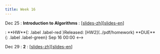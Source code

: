 ```yaml
---
title: Week 16
---
```


Dec 25
: **Introduction to Algorithms**
  :  \[[slides-zh](../pdf/slides/0-overview.pdf)\]\[[slides-en](../pdf/slides/0-overview-en.pdf)\]
<!-->:  **HW**{: .label .label-red }Released: [HW2](../pdf/homework)  **DUE**{: .label .label-green} Sep 16  00:00
<-->

Dec 29
: **2**
  :  \[[slides-zh](../pdf/slides/0-overview.pdf)\]\[[slides-en](../pdf/slides/0-overview-en.pdf)\]


  

